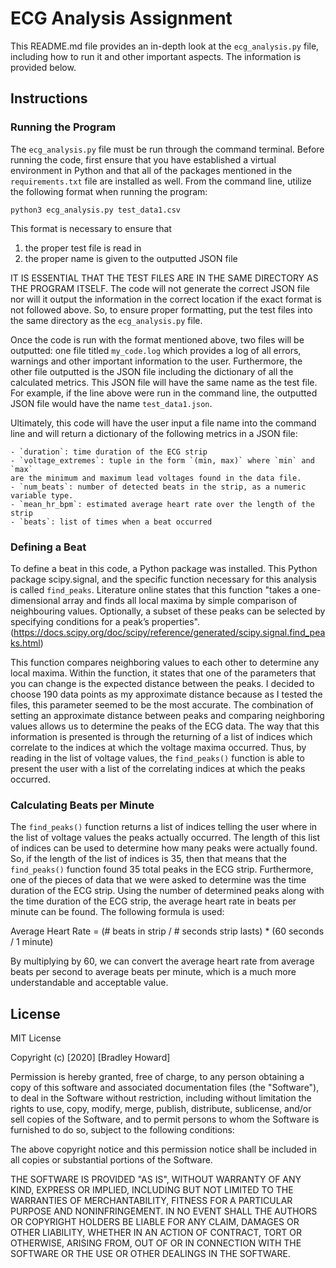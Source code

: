 # ECG Analysis Assignment

This README.md file provides an in-depth look at the `ecg_analysis.py` file, including how to run it and other important aspects. The information is provided below.

## Instructions

### Running the Program

The `ecg_analysis.py` file must be run through the command terminal. Before running the code, first ensure that you have established a virtual environment in Python and that all of the packages mentioned in the `requirements.txt` file are installed as well.
From the command line, utilize the following format when running the program:

`python3 ecg_analysis.py test_data1.csv`

This format is necessary to ensure that
1. the proper test file is read in
2. the proper name is given to the outputted JSON file

IT IS ESSENTIAL THAT THE TEST FILES ARE IN THE SAME DIRECTORY AS THE PROGRAM ITSELF. The code will not generate the correct JSON file nor will it output the information in the correct location if the exact format is not followed above. So, to ensure proper formatting, put the test files into the same directory as the `ecg_analysis.py` file.

Once the code is run with the format mentioned above, two files will be outputted: one file titled `my_code.log` which provides a log of all errors, warnings and other important information to the user. Furthermore, the other file outputted is the JSON file including the dictionary of all the calculated metrics. This JSON file will have the same name as the test file. For example, if the line above were run in the command line, the outputted JSON file would have the name `test_data1.json`.

Ultimately, this code will have the user input a file name into the command line and will return a dictionary of the following metrics in a JSON file:

    - `duration`: time duration of the ECG strip
    - `voltage_extremes`: tuple in the form `(min, max)` where `min` and `max`
    are the minimum and maximum lead voltages found in the data file.      
    - `num_beats`: number of detected beats in the strip, as a numeric variable type.
    - `mean_hr_bpm`: estimated average heart rate over the length of the strip  
    - `beats`: list of times when a beat occurred

### Defining a Beat

To define a beat in this code, a Python package was installed. This Python package scipy.signal, and the specific function necessary for this analysis is called `find_peaks`. Literature online states that this function "takes a one-dimensional array and finds all local maxima by simple comparison of neighbouring values. Optionally, a subset of these peaks can be selected by specifying conditions for a peak’s properties".
(https://docs.scipy.org/doc/scipy/reference/generated/scipy.signal.find_peaks.html)

This function compares neighboring values to each other to determine any local maxima. Within the function, it states that one of the parameters that you can change is the expected distance between the peaks. I decided to choose 190 data points as my approximate distance because as I tested the files, this parameter seemed to be the most accurate. The combination of setting an approximate distance between peaks and comparing neighboring values allows us to determine the peaks of the ECG data. The way that this information is presented is through the returning of a list of indices which correlate to the indices at which the voltage maxima occurred. Thus, by reading in the list of voltage values, the `find_peaks()` function is able to present the user with a list of the correlating indices at which the peaks occurred.

### Calculating Beats per Minute

The `find_peaks()` function returns a list of indices telling the user where in the list of voltage values the peaks actually occurred. The length of this list of indices can be used to determine how many peaks were actually found. So, if the length of the list of indices is 35, then that means that the `find_peaks()` function found 35 total peaks in the ECG strip. Furthermore, one of the pieces of data that we were asked to determine was the time duration of the ECG strip. Using the number of determined peaks along with the time duration of the ECG strip, the average heart rate in beats per minute can be found. The following formula is used:

Average Heart Rate = (# beats in strip / # seconds strip lasts) * (60 seconds / 1 minute)

By multiplying by 60, we can convert the average heart rate from average beats per second to average beats per minute, which is a much more understandable and acceptable value.

## License

MIT License

Copyright (c) [2020] [Bradley Howard]

Permission is hereby granted, free of charge, to any person obtaining a copy
of this software and associated documentation files (the "Software"), to deal
in the Software without restriction, including without limitation the rights
to use, copy, modify, merge, publish, distribute, sublicense, and/or sell
copies of the Software, and to permit persons to whom the Software is
furnished to do so, subject to the following conditions:

The above copyright notice and this permission notice shall be included in all
copies or substantial portions of the Software.

THE SOFTWARE IS PROVIDED "AS IS", WITHOUT WARRANTY OF ANY KIND, EXPRESS OR
IMPLIED, INCLUDING BUT NOT LIMITED TO THE WARRANTIES OF MERCHANTABILITY,
FITNESS FOR A PARTICULAR PURPOSE AND NONINFRINGEMENT. IN NO EVENT SHALL THE
AUTHORS OR COPYRIGHT HOLDERS BE LIABLE FOR ANY CLAIM, DAMAGES OR OTHER
LIABILITY, WHETHER IN AN ACTION OF CONTRACT, TORT OR OTHERWISE, ARISING FROM,
OUT OF OR IN CONNECTION WITH THE SOFTWARE OR THE USE OR OTHER DEALINGS IN THE
SOFTWARE.

